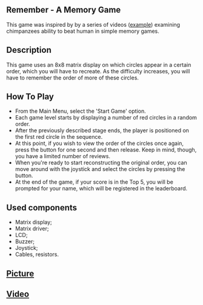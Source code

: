 ## Remember - A Memory Game

This game was inspired by by a series of videos ([example](https://youtu.be/zsXP8qeFF6A)) examining chimpanzees ability to beat human in simple memory games.

## Description

This game uses an 8x8 matrix display on which circles appear in a certain order, which you will have to recreate. As the difficulty increases, you will have to remember the order of more of these circles.

## How To Play

* From the Main Menu, select the 'Start Game' option.
* Each game level starts by displaying a number of red circles in a random order.
* After the previously described stage ends, the player is positioned on the first red circle in the sequence.
* At this point, if you wish to view the order of the circles once again, press the button for one second and then release. Keep in mind, though, you have a limited number of reviews.
* When you're ready to start reconstructing the original order, you can move around with the joystick and select the circles by pressing the button.
* At the end of the game, if your score is in the Top 5, you will be prompted for your name, which will be registered in the leaderboard.

## Used components

* Matrix display;
* Matrix driver;
* LCD;
* Buzzer;
* Joystick;
* Cables, resistors.

## [Picture](https://0x0.st)

## [Video](https://0x0.st)
